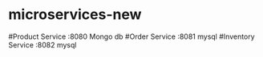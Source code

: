 # microservices-new
#Product Service :8080 Mongo db
#Order Service :8081 mysql
#Inventory Service :8082 mysql